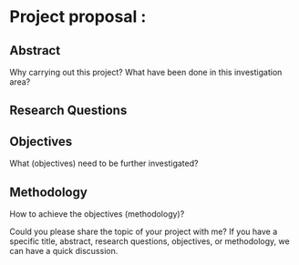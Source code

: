 # Project proposal : 

## Abstract
Why carrying out this project?
What have been done in this investigation area?

## Research Questions

## Objectives
What (objectives) need to be further investigated?


## Methodology
How to achieve the objectives (methodology)?

Could you please share the topic of your project with me? If you have a specific title, abstract, research questions, objectives, or methodology, we can have a quick discussion. 